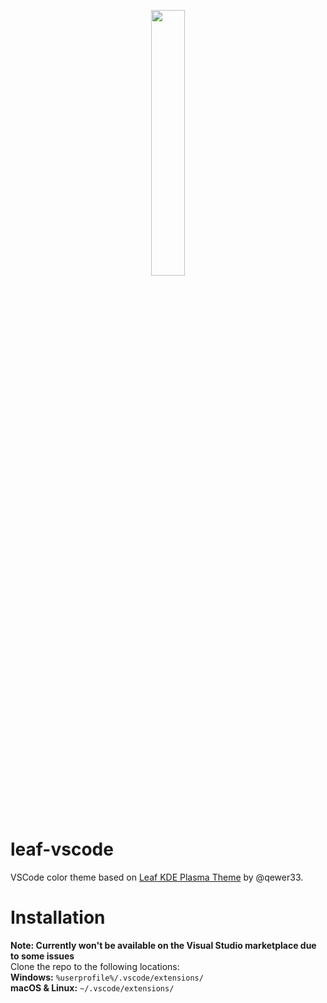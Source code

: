 <p align="center">
    <img src="https://raw.githubusercontent.com/qewer33/leaf-kde/main/logo.png" width="33%"></img>
</p>

# leaf-vscode
VSCode color theme based on [Leaf KDE Plasma Theme](https://github.com/qewer33/leaf-kde) by @qewer33.

# Installation
**Note: Currently won't be available on the Visual Studio marketplace due to some issues**<br>
Clone the repo to the following locations:<br>
**Windows:** `%userprofile%/.vscode/extensions/`<br>
**macOS & Linux:** `~/.vscode/extensions/`

